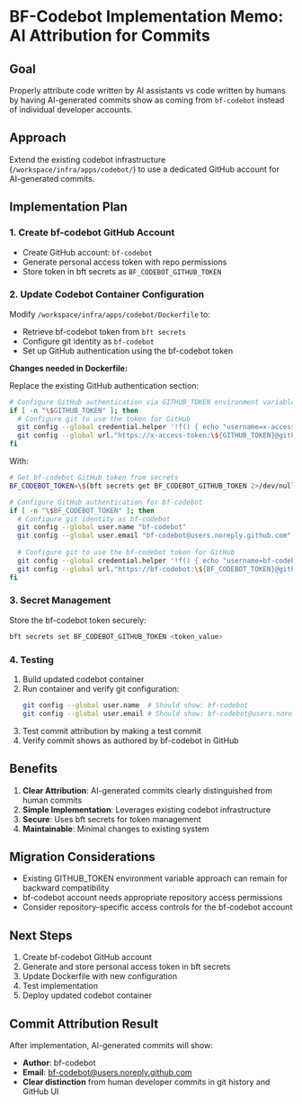 # BF-Codebot Implementation Memo: AI Attribution for Commits

## Goal

Properly attribute code written by AI assistants vs code written by humans by
having AI-generated commits show as coming from `bf-codebot` instead of
individual developer accounts.

## Approach

Extend the existing codebot infrastructure (`/workspace/infra/apps/codebot/`) to
use a dedicated GitHub account for AI-generated commits.

## Implementation Plan

### 1. Create bf-codebot GitHub Account

- Create GitHub account: `bf-codebot`
- Generate personal access token with repo permissions
- Store token in bft secrets as `BF_CODEBOT_GITHUB_TOKEN`

### 2. Update Codebot Container Configuration

Modify `/workspace/infra/apps/codebot/Dockerfile` to:

- Retrieve bf-codebot token from `bft secrets`
- Configure git identity as `bf-codebot`
- Set up GitHub authentication using the bf-codebot token

**Changes needed in Dockerfile:**

Replace the existing GitHub authentication section:

```bash
# Configure GitHub authentication via GITHUB_TOKEN environment variable
if [ -n "\$GITHUB_TOKEN" ]; then
  # Configure git to use the token for GitHub
  git config --global credential.helper '!f() { echo "username=x-access-token"; echo "password=\$GITHUB_TOKEN"; }; f'
  git config --global url."https://x-access-token:\${GITHUB_TOKEN}@github.com/".insteadOf "https://github.com/"
fi
```

With:

```bash
# Get bf-codebot GitHub token from secrets
BF_CODEBOT_TOKEN=\$(bft secrets get BF_CODEBOT_GITHUB_TOKEN 2>/dev/null || echo "")

# Configure GitHub authentication for bf-codebot
if [ -n "\$BF_CODEBOT_TOKEN" ]; then
  # Configure git identity as bf-codebot
  git config --global user.name "bf-codebot"
  git config --global user.email "bf-codebot@users.noreply.github.com"
  
  # Configure git to use the bf-codebot token for GitHub
  git config --global credential.helper '!f() { echo "username=bf-codebot"; echo "password=\$BF_CODEBOT_TOKEN"; }; f'
  git config --global url."https://bf-codebot:\${BF_CODEBOT_TOKEN}@github.com/".insteadOf "https://github.com/"
fi
```

### 3. Secret Management

Store the bf-codebot token securely:

```bash
bft secrets set BF_CODEBOT_GITHUB_TOKEN <token_value>
```

### 4. Testing

1. Build updated codebot container
2. Run container and verify git configuration:
   ```bash
   git config --global user.name  # Should show: bf-codebot
   git config --global user.email # Should show: bf-codebot@users.noreply.github.com
   ```
3. Test commit attribution by making a test commit
4. Verify commit shows as authored by bf-codebot in GitHub

## Benefits

1. **Clear Attribution**: AI-generated commits clearly distinguished from human
   commits
2. **Simple Implementation**: Leverages existing codebot infrastructure
3. **Secure**: Uses bft secrets for token management
4. **Maintainable**: Minimal changes to existing system

## Migration Considerations

- Existing GITHUB_TOKEN environment variable approach can remain for backward
  compatibility
- bf-codebot account needs appropriate repository access permissions
- Consider repository-specific access controls for the bf-codebot account

## Next Steps

1. Create bf-codebot GitHub account
2. Generate and store personal access token in bft secrets
3. Update Dockerfile with new configuration
4. Test implementation
5. Deploy updated codebot container

## Commit Attribution Result

After implementation, AI-generated commits will show:

- **Author**: bf-codebot
- **Email**: bf-codebot@users.noreply.github.com
- **Clear distinction** from human developer commits in git history and GitHub
  UI
